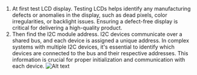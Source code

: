 1. At first test LCD display. Testing LCDs helps identify any manufacturing defects or anomalies in the display, such as dead pixels, color irregularities, or backlight issues. Ensuring a defect-free display is critical for delivering a high-quality product.
2. Then find the I2C module address. I2C devices communicate over a shared bus, and each device is assigned a unique address. In complex systems with multiple I2C devices, it's essential to identify which devices are connected to the bus and their respective addresses. This information is crucial for proper initialization and communication with each device. 
![Alt text]([main/Project%20Video.mp4](https://github.com/tethye/Home-Automation-System/blob/main/Project%20Video.mp4))
